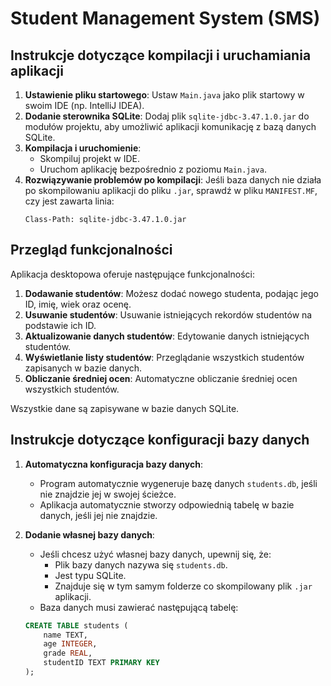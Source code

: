# Student Management System (SMS)

## Instrukcje dotyczące kompilacji i uruchamiania aplikacji

1. **Ustawienie pliku startowego**: Ustaw `Main.java` jako plik startowy w swoim IDE (np. IntelliJ IDEA).
2. **Dodanie sterownika SQLite**: Dodaj plik `sqlite-jdbc-3.47.1.0.jar` do modułów projektu, aby umożliwić aplikacji komunikację z bazą danych SQLite.
3. **Kompilacja i uruchomienie**:
   - Skompiluj projekt w IDE.
   - Uruchom aplikację bezpośrednio z poziomu `Main.java`.
4. **Rozwiązywanie problemów po kompilacji**: Jeśli baza danych nie działa po skompilowaniu aplikacji do pliku `.jar`, sprawdź w pliku `MANIFEST.MF`, czy jest zawarta linia:
   ```
   Class-Path: sqlite-jdbc-3.47.1.0.jar
   ```

## Przegląd funkcjonalności

Aplikacja desktopowa oferuje następujące funkcjonalności:

1. **Dodawanie studentów**: Możesz dodać nowego studenta, podając jego ID, imię, wiek oraz ocenę.
2. **Usuwanie studentów**: Usuwanie istniejących rekordów studentów na podstawie ich ID.
3. **Aktualizowanie danych studentów**: Edytowanie danych istniejących studentów.
4. **Wyświetlanie listy studentów**: Przeglądanie wszystkich studentów zapisanych w bazie danych.
5. **Obliczanie średniej ocen**: Automatyczne obliczanie średniej ocen wszystkich studentów.

Wszystkie dane są zapisywane w bazie danych SQLite.

## Instrukcje dotyczące konfiguracji bazy danych

1. **Automatyczna konfiguracja bazy danych**:

   - Program automatycznie wygeneruje bazę danych `students.db`, jeśli nie znajdzie jej w swojej ścieżce.
   - Aplikacja automatycznie stworzy odpowiednią tabelę w bazie danych, jeśli jej nie znajdzie.

2. **Dodanie własnej bazy danych**:

   - Jeśli chcesz użyć własnej bazy danych, upewnij się, że:
     - Plik bazy danych nazywa się `students.db`.
     - Jest typu SQLite.
     - Znajduje się w tym samym folderze co skompilowany plik `.jar` aplikacji.
   - Baza danych musi zawierać następującą tabelę:

   ```sql
   CREATE TABLE students (
       name TEXT,
       age INTEGER,
       grade REAL,
       studentID TEXT PRIMARY KEY
   );
   ```

